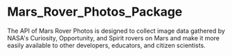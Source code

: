 # Mars_Rover_Photos_Package
The API of Mars Rover Photos is designed to collect image data gathered by NASA's Curiosity, Opportunity, and Spirit rovers on Mars and make it more easily available to other developers, educators, and citizen scientists. 
